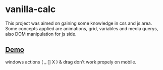 # vanilla-calc
This project was aimed on gaining some knowledge in css and js area. Some concepts applied are animations, grid, variables and media querys, also DOM manipulation for js side.

## [Demo](https://addusername.github.io/vanilla-calc)

windows actions ( _ [] X ) & drag don't work propely on mobile.
